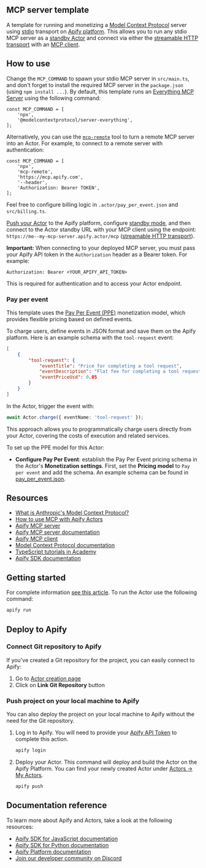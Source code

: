 ## MCP server template

A template for running and monetizing a [Model Context Protocol](https://modelcontextprotocol.io) server using [stdio](https://modelcontextprotocol.io/docs/concepts/transports#standard-input%2Foutput-stdio) transport on [Apify platform](https://docs.apify.com/platform).
This allows you to run any stdio MCP server as a [standby Actor](https://docs.apify.com/platform/actors/development/programming-interface/standby) and connect via either the [streamable HTTP transport](https://modelcontextprotocol.io/specification/2025-06-18/basic/transports#streamable-http) with an [MCP client](https://modelcontextprotocol.io/clients).

## How to use

Change the `MCP_COMMAND` to spawn your stdio MCP server in `src/main.ts`, and don't forget to install the required MCP server in the `package.json` (using `npm install ...`).
By default, this template runs an [Everything MCP Server](https://github.com/modelcontextprotocol/servers/tree/main/src/everything) using the following command:

```
const MCP_COMMAND = [
    'npx',
    '@modelcontextprotocol/server-everything',
];
```

Alternatively, you can use the [`mcp-remote`](https://www.npmjs.com/package/mcp-remote) tool to turn a remote MCP server into an Actor. For example, to connect to a remote server with authentication:

```
const MCP_COMMAND = [
    'npx',
    'mcp-remote',
    'https://mcp.apify.com',
    '--header',
    'Authorization: Bearer TOKEN',
];
```

Feel free to configure billing logic in `.actor/pay_per_event.json` and `src/billing.ts`.

[Push your Actor](https://docs.apify.com/academy/deploying-your-code/deploying) to the Apify platform, configure [standby mode](https://docs.apify.com/platform/actors/development/programming-interface/standby), and then connect to the Actor standby URL with your MCP client using the endpoint: `https://me--my-mcp-server.apify.actor/mcp` ([streamable HTTP transport](https://modelcontextprotocol.io/specification/2025-06-18/basic/transports#streamable-http)).

**Important:** When connecting to your deployed MCP server, you must pass your Apify API token in the `Authorization` header as a Bearer token. For example:

```
Authorization: Bearer <YOUR_APIFY_API_TOKEN>
```

This is required for authentication and to access your Actor endpoint.

### Pay per event

This template uses the [Pay Per Event (PPE)](https://docs.apify.com/platform/actors/publishing/monetize#pay-per-event-pricing-model) monetization model, which provides flexible pricing based on defined events.

To charge users, define events in JSON format and save them on the Apify platform. Here is an example schema with the `tool-request` event:

```json
[
    {
        "tool-request": {
            "eventTitle": "Price for completing a tool request",
            "eventDescription": "Flat fee for completing a tool request.",
            "eventPriceUsd": 0.05
        }
    }
]
```

In the Actor, trigger the event with:

```typescript
await Actor.charge({ eventName: 'tool-request' });
```

This approach allows you to programmatically charge users directly from your Actor, covering the costs of execution and related services.

To set up the PPE model for this Actor:

- **Configure Pay Per Event**: establish the Pay Per Event pricing schema in the Actor's **Monetization settings**. First, set the **Pricing model** to `Pay per event` and add the schema. An example schema can be found in [pay_per_event.json](.actor/pay_per_event.json).

## Resources

- [What is Anthropic's Model Context Protocol?](https://blog.apify.com/what-is-model-context-protocol/)
- [How to use MCP with Apify Actors](https://blog.apify.com/how-to-use-mcp/)
- [Apify MCP server](https://mcp.apify.com)
- [Apify MCP server documentation](https://docs.apify.com/platform/integrations/mcp)
- [Apify MCP client](https://apify.com/jiri.spilka/tester-mcp-client)
- [Model Context Protocol documentation](https://modelcontextprotocol.io)
- [TypeScript tutorials in Academy](https://docs.apify.com/academy/node-js)
- [Apify SDK documentation](https://docs.apify.com/sdk/js/)


## Getting started

For complete information [see this article](https://docs.apify.com/platform/actors/development#build-actor-locally). To run the Actor use the following command:

```bash
apify run
```

## Deploy to Apify

### Connect Git repository to Apify

If you've created a Git repository for the project, you can easily connect to Apify:

1. Go to [Actor creation page](https://console.apify.com/actors/new)
2. Click on **Link Git Repository** button

### Push project on your local machine to Apify

You can also deploy the project on your local machine to Apify without the need for the Git repository.

1. Log in to Apify. You will need to provide your [Apify API Token](https://console.apify.com/account/integrations) to complete this action.

    ```bash
    apify login
    ```

2. Deploy your Actor. This command will deploy and build the Actor on the Apify Platform. You can find your newly created Actor under [Actors -> My Actors](https://console.apify.com/actors?tab=my).

    ```bash
    apify push
    ```

## Documentation reference

To learn more about Apify and Actors, take a look at the following resources:

- [Apify SDK for JavaScript documentation](https://docs.apify.com/sdk/js)
- [Apify SDK for Python documentation](https://docs.apify.com/sdk/python)
- [Apify Platform documentation](https://docs.apify.com/platform)
- [Join our developer community on Discord](https://discord.com/invite/jyEM2PRvMU)
